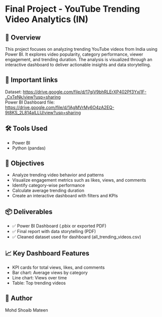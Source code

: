 # Final Project - YouTube Trending Video Analytics (IN)

## 📌 Overview

This project focuses on analyzing trending YouTube videos from India using Power BI. It explores video popularity, category performance, viewer engagement, and trending duration. The analysis is visualized through an interactive dashboard to deliver actionable insights and data storytelling.

## 📌 Important links

Dataset: https://drive.google.com/file/d/17giV9bhRLErXP402Pf3Yxj1F-_CxTeNk/view?usp=sharing  
Power BI Dashboard file: https://drive.google.com/file/d/1AgMVrMy6O4zA2EQ-9t8KS_2L814alLLU/view?usp=sharing

## 🛠️ Tools Used

- Power BI  
- Python (pandas)

## 🎯 Objectives

- Analyze trending video behavior and patterns  
- Visualize engagement metrics such as likes, views, and comments  
- Identify category-wise performance  
- Calculate average trending duration  
- Create an interactive dashboard with filters and KPIs

## 📦 Deliverables

- ✅ Power BI Dashboard (.pbix or exported PDF)  
- ✅ Final report with data storytelling (PDF)  
- ✅ Cleaned dataset used for dashboard (all_trending_videos.csv)  

## 📈 Key Dashboard Features

- KPI cards for total views, likes, and comments  
- Bar chart: Average views by category  
- Line chart: Views over time  
- Table: Top trending videos  

## 👤 Author

Mohd Shoaib Mateen
